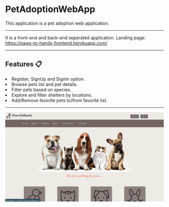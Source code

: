 # PetAdoptionWebApp

This application is a pet adoption web application.

---

It is a front-end and back-end seperated application.
Landing page: https://paws-to-hands-frontend.herokuapp.com/

---
Features 📋
---
<li>Register, SignUp and SignIn option.  
<li>Browse pets list and pet details.  
<li>Filter pets based on species.  
<li>Explore and filter shelters by locations.  
<li>Add/Remove favorite pets to/from favorite list.  


---

<img src = "./screenshots/landing_page.png" width="800"/>

